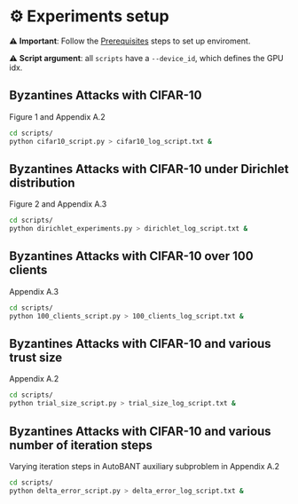 # ⚙️ Experiments setup

⚠️ **Important**: Follow the [Prerequisites](../README.md#-prerequisites) steps to set up enviroment.

⚠️ **Script argument**: all `scripts` have a `--device_id`, which defines the GPU idx.

## Byzantines Attacks with CIFAR-10 
Figure 1 and Appendix A.2

```bash
cd scripts/
python cifar10_script.py > cifar10_log_script.txt &
```

## Byzantines Attacks with CIFAR-10 under Dirichlet distribution
Figure 2 and Appendix A.3

```bash
cd scripts/
python dirichlet_experiments.py > dirichlet_log_script.txt &
```

## Byzantines Attacks with CIFAR-10 over 100 clients
Appendix A.3

```bash
cd scripts/
python 100_clients_script.py > 100_clients_log_script.txt &
```

## Byzantines Attacks with CIFAR-10 and various trust size
Appendix A.2

```bash
cd scripts/
python trial_size_script.py > trial_size_log_script.txt &
```

## Byzantines Attacks with CIFAR-10 and various number of iteration steps
Varying iteration steps in AutoBANT auxiliary subproblem in Appendix A.2

```bash
cd scripts/
python delta_error_script.py > delta_error_log_script.txt &
```